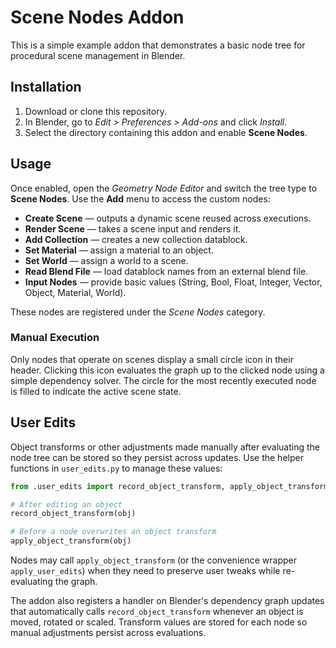# Scene Nodes Addon

This is a simple example addon that demonstrates a basic node tree for procedural scene management in Blender.

## Installation

1. Download or clone this repository.
2. In Blender, go to *Edit > Preferences > Add-ons* and click *Install*.
3. Select the directory containing this addon and enable **Scene Nodes**.

## Usage

Once enabled, open the *Geometry Node Editor* and switch the tree type to **Scene Nodes**. Use the **Add** menu to access the custom nodes:

- **Create Scene** — outputs a dynamic scene reused across executions.
- **Render Scene** — takes a scene input and renders it.
- **Add Collection** — creates a new collection datablock.
- **Set Material** — assign a material to an object.
- **Set World** — assign a world to a scene.
- **Read Blend File** — load datablock names from an external blend file.
- **Input Nodes** — provide basic values (String, Bool, Float, Integer, Vector, Object, Material, World).

These nodes are registered under the *Scene Nodes* category.

### Manual Execution

Only nodes that operate on scenes display a small circle icon in their header.
Clicking this icon evaluates the graph up to the clicked node using a simple
dependency solver. The circle for the most recently executed node is filled to
indicate the active scene state.

## User Edits

Object transforms or other adjustments made manually after evaluating the node tree can be stored so they persist across updates. Use the helper functions in `user_edits.py` to manage these values:

```python
from .user_edits import record_object_transform, apply_object_transform

# After editing an object
record_object_transform(obj)

# Before a node overwrites an object transform
apply_object_transform(obj)
```

Nodes may call `apply_object_transform` (or the convenience wrapper `apply_user_edits`) when they need to preserve user tweaks while re-evaluating the graph.

The addon also registers a handler on Blender's dependency graph updates that automatically calls `record_object_transform` whenever an object is moved, rotated or scaled. Transform values are stored for each node so manual adjustments persist across evaluations.
